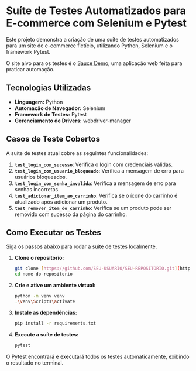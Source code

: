 # Suíte de Testes Automatizados para E-commerce com Selenium e Pytest

Este projeto demonstra a criação de uma suíte de testes automatizados para um site de e-commerce fictício, utilizando Python, Selenium e o framework Pytest.

O site alvo para os testes é o [Sauce Demo](https://www.saucedemo.com/), uma aplicação web feita para praticar automação.

## Tecnologias Utilizadas

* **Linguagem:** Python
* **Automação de Navegador:** Selenium
* **Framework de Testes:** Pytest
* **Gerenciamento de Drivers:** webdriver-manager

## Casos de Teste Cobertos

A suíte de testes atual cobre as seguintes funcionalidades:

1.  **`test_login_com_sucesso`**: Verifica o login com credenciais válidas.
2.  **`test_login_com_usuario_bloqueado`**: Verifica a mensagem de erro para usuários bloqueados.
3.  **`test_login_com_senha_invalida`**: Verifica a mensagem de erro para senhas incorretas.
4.  **`test_adicionar_item_ao_carrinho`**: Verifica se o ícone do carrinho é atualizado após adicionar um produto.
5.  **`test_remover_item_do_carrinho`**: Verifica se um produto pode ser removido com sucesso da página do carrinho.

## Como Executar os Testes

Siga os passos abaixo para rodar a suíte de testes localmente.

1.  **Clone o repositório:**
    ```bash
    git clone [https://github.com/SEU-USUARIO/SEU-REPOSITORIO.git](https://github.com/SEU-USUARIO/SEU-REPOSITORIO.git)
    cd nome-do-repositorio
    ```

2.  **Crie e ative um ambiente virtual:**
    ```bash
    python -m venv venv
    .\venv\Scripts\activate
    ```

3.  **Instale as dependências:**
    ```bash
    pip install -r requirements.txt
    ```

4.  **Execute a suíte de testes:**
    ```bash
    pytest
    ```
O Pytest encontrará e executará todos os testes automaticamente, exibindo o resultado no terminal.